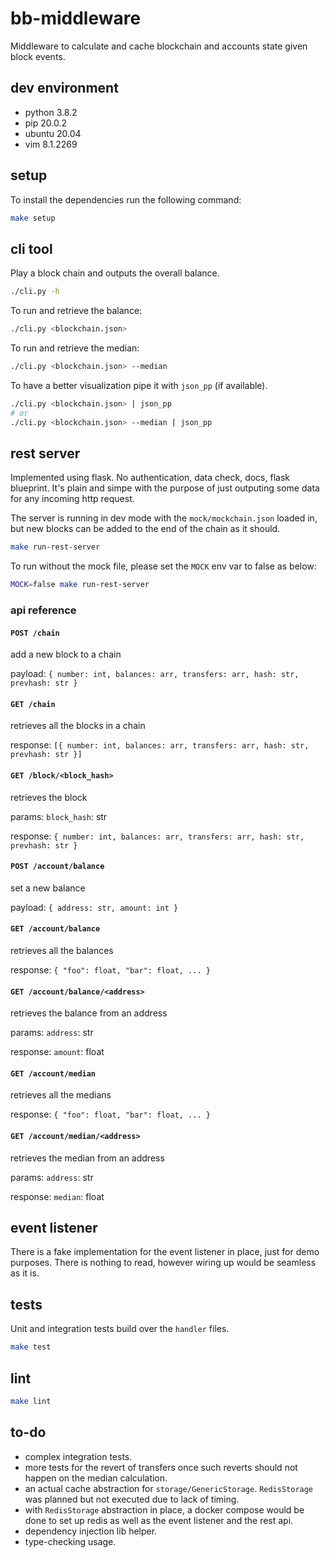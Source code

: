 # bb-middleware

Middleware to calculate and cache blockchain and accounts state given block events.

## dev environment
* python 3.8.2
* pip 20.0.2
* ubuntu 20.04
* vim 8.1.2269

## setup
To install the dependencies run the following command:

```bash
make setup
```

## cli tool

Play a block chain and outputs the overall balance.
```bash
./cli.py -h
```

To run and retrieve the balance:
```bash
./cli.py <blockchain.json>
```

To run and retrieve the median:
```bash
./cli.py <blockchain.json> --median
```

To have a better visualization pipe it with `json_pp` (if available).
```bash
./cli.py <blockchain.json> | json_pp
# or
./cli.py <blockchain.json> --median | json_pp
```

## rest server

Implemented using flask. No authentication, data check, docs, flask blueprint.
It's plain and simpe with the purpose of just outputing some data for any incoming http request.

The server is running in dev mode with the `mock/mockchain.json` loaded in, but new blocks can be added to the end of the chain as it should.

```bash
make run-rest-server
```

To run without the mock file, please set the `MOCK` env var to false as below:
```bash
MOCK=false make run-rest-server
```

### api reference
#### `POST /chain`
add a new block to a chain

payload: `{ number: int, balances: arr, transfers: arr, hash: str, prevhash: str }`

#### `GET /chain`
retrieves all the blocks in a chain

response: `[{ number: int, balances: arr, transfers: arr, hash: str, prevhash: str }]`

#### `GET /block/<block_hash>`
retrieves the block

params: `block_hash`: str

response: `{ number: int, balances: arr, transfers: arr, hash: str, prevhash: str }`

#### `POST /account/balance`
set a new balance

payload: `{ address: str, amount: int }`

#### `GET /account/balance`
retrieves all the balances

response: `{ "foo": float, "bar": float, ... }`

#### `GET /account/balance/<address>`
retrieves the balance from an address

params: `address`: str

response: `amount`: float

#### `GET /account/median`
retrieves all the medians

response: `{ "foo": float, "bar": float, ... }`

#### `GET /account/median/<address>`
retrieves the median from an address

params: `address`: str

response: `median`: float

## event listener

There is a fake implementation for the event listener in place, just for demo purposes.
There is nothing to read, however wiring up would be seamless as it is.

## tests
Unit and integration tests build over the `handler` files.

```bash
make test
```

## lint

```bash
make lint
```

## to-do

* complex integration tests.
* more tests for the revert of transfers once such reverts should not happen on the median calculation.
* an actual cache abstraction for `storage/GenericStorage`. `RedisStorage` was planned but not executed due to lack of timing.
* with `RedisStorage` abstraction in place, a docker compose would be done to set up redis as well as the event listener and the rest api.
* dependency injection lib helper.
* type-checking usage.
